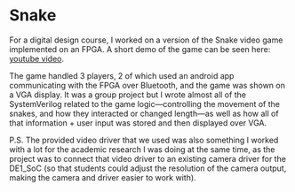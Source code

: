 # Snake

For a digital design course, I worked on a version of the Snake video game implemented on an FPGA. A short demo of the game can be seen here: [youtube video](https://youtu.be/nTeGfk-5HY4). 

The game handled 3 players, 2 of which used an android app communicating with the FPGA over Bluetooth, and the game was shown on a VGA display. It was a group project but I wrote almost all of the SystemVerilog related to the game logic—controlling the movement of the snakes, and how they interacted or changed length—as well as how all of that information + user input was stored and then displayed over VGA. 

P.S. The provided video driver that we used was also something I worked with a lot for the academic research I was doing at the same time, as the project was to connect that video driver to an existing camera driver for the DE1_SoC (so that students could adjust the resolution of the camera output, making the camera and driver easier to work with).
